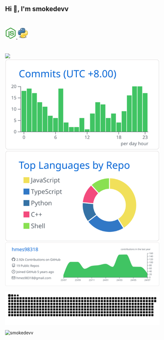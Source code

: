 ## Hi 👋, I'm smokedevv


<br>
<p>
  <a href="https://nodejs.org"> <img height="36" width="36" src="/icons/nodejs.svg" alt="nodejs" /> </a>
  <a href="https://www.python.org/"> <img height="36" width="36" src="/icons/python.svg" alt="python" /> </a>
</p>
<br>


![](https://github-readme-stats-git-masterrstaa-rickstaa.vercel.app/api?username=smokedevv&count_private=true&show_icons=true&hide=contribs)  
![](https://raw.githubusercontent.com/smokedevv/smokedevv/main/profile-summary-card-output/github/4-productive-time.svg)
![](https://raw.githubusercontent.com/smokedevv/smokedevv/main/profile-summary-card-output/github/1-repos-per-language.svg)  
![](https://raw.githubusercontent.com/smokedevv/smokedevv/main/profile-summary-card-output/github/0-profile-details.svg)  

<picture>
  <source media="(prefers-color-scheme: dark)" srcset="https://raw.githubusercontent.com/smokedevv/smokedevv/output/github-contribution-grid-snake-dark.svg">
  <source media="(prefers-color-scheme: light)" srcset="https://raw.githubusercontent.com/smokedevv/smokedevv/output/github-contribution-grid-snake.svg">
  <img alt="github contribution grid snake animation" src="https://raw.githubusercontent.com/smokedevv/smokedevv/output/github-contribution-grid-snake.svg">
</picture>


<br>
<p align="left"> <img src="https://komarev.com/ghpvc/?username=smokedevv&label=Profile%20views&color=0e75b6&style=for-the-badge" alt="smokedevv" /> </p>

<!--
**smokedevv/smokedevv** is a ✨ _special_ ✨ repository because its `README.md` (this file) appears on your GitHub profile.

Here are some ideas to get you started:

- 🔭 I’m currently working on ...
- 🌱 I’m currently learning ...
- 👯 I’m looking to collaborate on ...
- 🤔 I’m looking for help with ...
- 💬 Ask me about ...
- 📫 How to reach me: ...
- 😄 Pronouns: ...
- ⚡ Fun fact: ...
-->
